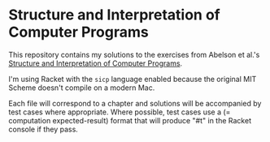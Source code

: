# Structure and Interpretation of Computer Programs

This repository contains my solutions to the exercises from Abelson et al.'s [Structure and Interpretation of Computer Programs](https://web.mit.edu/6.001/6.037/sicp.pdf).

I'm using Racket with the `sicp` language enabled because the original MIT Scheme doesn't compile on a modern Mac.

Each file will correspond to a chapter and solutions will be accompanied by test cases where appropriate. Where possible, test cases use a (= computation expected-result) format that will produce "#t" in the Racket console if they pass.
